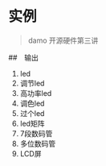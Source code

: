 # 实例
> damo
> 开源硬件第三讲

##　输出

1. led
2. 调节led
3. 高功率led
4. 调色led
5. 过个led
6. led矩阵
7. 7段数码管
8. 多位数码管
9. LCD屏

